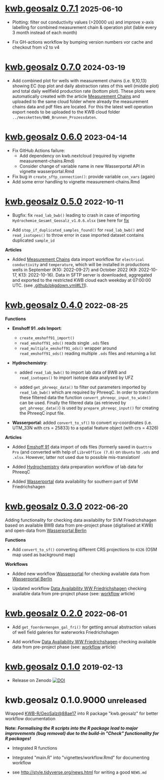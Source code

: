 # [kwb.geosalz 0.7.1](https://github.com/KWB-R/kwb.geosalz/releases/tag/v0.7.1) <small>2025-06-10</small>

* Plotting: filter out conductivity values (>20000 us) and improve x-axis labelling 
for combined measurement chain & operation plot (lable every 3 month instead of 
each month)

* Fix GH-actions workflow by bumping version numbers vor cache and checkout from 
v2 to v4

# [kwb.geosalz 0.7.0](https://github.com/KWB-R/kwb.geosalz/releases/tag/v0.7.0) <small>2024-03-19</small>

* Add combined plot for wells with measurement chains (i.e. 9,10,13) showing 
EC (top plot and daily abstraction rates of this well (middle plot) and total 
daily wellfield production rate (bottom plot). These plots were automatically 
created with the article [Measurement Chains](../articles/measurement-chains.html)
and uploaded to the same cloud folder where already the measurement chains data
and pdf files are located. For this the latest well operation export needs to be 
uploaded to the KWB cloud folder `../messketten/BWB_Brunnen_Prozessdaten`. 

# [kwb.geosalz 0.6.0](https://github.com/KWB-R/kwb.geosalz/releases/tag/v0.6.0) <small>2023-04-14</small>

* Fix GitHub Actions failure: 
    - Add dependency on kwb.nextcloud (required by vignette
    measurement-chains.Rmd)
    - Consider change of variable name in new Wasserportal API in vignette
    wasserportal.Rmd
* Fix bug in `create_sftp_connection()`: provide variable `con_vars` (again)
* Add some error handling to vignette measurement-chains.Rmd

# [kwb.geosalz 0.5.0](https://github.com/KWB-R/kwb.geosalz/releases/tag/v0.5.0) <small>2022-10-11</small>

* Bugfix: fix `read_lab_bwb()` leading to crash in case of importing `Hydrochemie_Gesamt_Geosalz_v1.0.6.xlsx`
(see here for [fix](https://github.com/KWB-R/kwb.geosalz/commit/9ea71f2eecaa1ba31ea34d780447969e47d317a8])


* Add `stop_if_duplicated_samples_found()` for `read_lab_bwb()` and `read_isotopes()` to 
throw error in case imported dataset contains duplicated `sample_id` 


**Articles**

- Added [Measurement Chains](../articles/measurement-chains.html) data import 
workflow for `electrical conductivity` and `temperature`, which will be installed 
in productions wells in September (K10: 2022-09-27)  and October 2022 (K9: 2022-10-17,
K13: 2022-10-16). Data in SFTP server is downloaded, aggregated and exported to 
the restricted KWB cloud each weekday at 07:00:00 UTC. (see [.github/pkgdown.yml#L11](https://github.com/KWB-R/kwb.geosalz/blob/master/.github/workflows/pkgdown.yaml#L11)).


# [kwb.geosalz 0.4.0](https://github.com/KWB-R/kwb.geosalz/releases/tag/v0.4.0) <small>2022-08-25</small>


**Functions**

* **Emshoff 91 .ods Import**: 
  - `create_emshoff91_import()`
  - `read_emshoff91_ods()` reads single `.ods` files
  -  `read_multiple_emshoff91_ods()` wrapper around `read_emshoff91_ods()` 
  reading multiple `.ods` files and returning a list

* **Hydrochemistry**: 

  - added `read_lab_bwb()` to import lab data of BWB and `read_isotopes()` to 
  import isotope data analysed by UFZ
  
  - added `get_phreeqc_data()` to filter out parameters imported by `read_lab_bwb()`
  which are required by PhreeqC. In order to transform these filtered data 
  the function `convert_phreeqc_input_to_wide()` can be used. Finally the filtered 
  data (as retrieved by `get_phreeqc_data()`) is used by `prepare_phreeqc_input()`
  for creating the PhreeqC input file.

* **Wasserportal**: added `convert_to_sf()` to convert xy-coordinates (i.e. UTM_33N 
with crs = 25833) to a spatial feature object (with crs = 4326)

**Articles**

- Added [Emshoff 91](../articles/emshoff91.html) data import of ods files (formerly 
saved in `Quattro Pro` (and converted with help of `LibreOffice (7.0)` on `Ubuntu` 
to `.ods` and `.xlsx`. However, latter not used due to possible mis-translation!  


- Added [Hydrochemistry](../articles/hydrochemistry.html) data preparation workflow 
of lab data for PhreeqC  

- Added [Wasserportal](../articles/wasserportal.html) data availability for southern 
part of SVM Friedrichshagen


# [kwb.geosalz 0.3.0](https://github.com/KWB-R/kwb.geosalz/releases/tag/v0.3.0) <small>2022-06-20</small>

Adding functionality for checking data availability for SVM Friedrichshagen based on available BWB data from pre-project phase (digitalised at KWB) and open-data from [Wasserportal Berlin](https://wasserportal.berlin.de)

**Functions**

* Add `convert_to_sf()` converting different CRS projections to `4326` (OSM map used as background map)


**Workflows**

* Added new workflow [Wasserportal](../articles/wasserportal.html) for  checking available data from [Wasserportal Berlin](https://wasserportal.berlin.de)

* Updated workflow [Data Availability WW Friedrichshagen](../articles/data-availability_fri.html) checking available data from pre-project phase (see: [workflow](../articles/workflow.html) article)


# [kwb.geosalz 0.2.0](https://github.com/KWB-R/kwb.geosalz/releases/tag/v0.2.0) <small>2022-06-01</small>

* Add `get_foerdermengen_gal_fri()` for getting annual abstraction values of 
well field galeries for waterworks Friedrichshagen

* Add workflow [Data Availability WW Friedrichshagen](../articles/data-availability_fri.html) checking available data 
from pre-project phase (see: [workflow](../articles/workflow.html) article)

# [kwb.geosalz 0.1.0](https://github.com/KWB-R/kwb.geosalz/releases/tag/v0.1.0) <small>2019-02-13</small>

* Release on Zenodo [![DOI](https://zenodo.org/badge/DOI/10.5281/zenodo.2563870.svg)](https://doi.org/10.5281/zenodo.2563870)


# kwb.geosalz 0.1.0.9000 <small>unreleased</small>

Wrapped [KWB-R/GeoSalz@88ae17](https://github.com/KWB-R/GeoSalz/commit/88ae176dda93ba7b8c1fea6895b00b119704ec13) 
into R package "kwb.geosalz" for better workflow documentation 


**Note:**
***Formalising the R scripts into the R package lead to major improvements (bug 
removal) due to the build-in "Check" functionality for R packages!***


* Integrated R functions
* Integrated "main.R" into "vignettes/workflow.Rmd" for documenting workflow

* see http://style.tidyverse.org/news.html for writing a good `NEWS.md`


